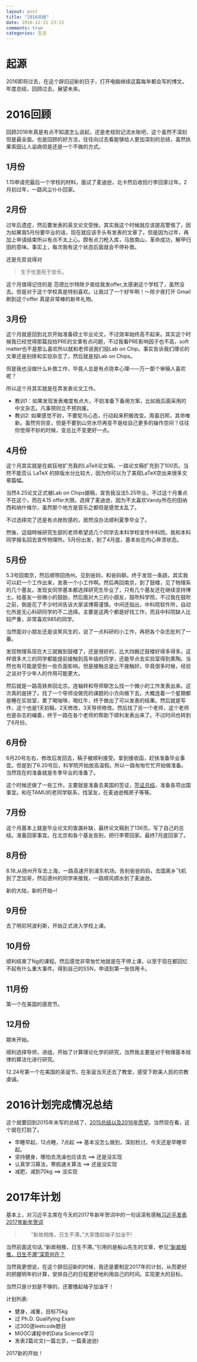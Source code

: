 ```yaml
---
layout: post
title: "2016总结"
date: 2016-12-31 23:13
comments: true
categories: 生活
---
```

# 起源

2016即将过去，在这个辞旧迎新的日子，打开电脑继续这篇每年都会写的博文。年度总结，回顾过去，展望未来。

<!--more-->


# 2016回顾
回顾2016年真是有点不知道怎么说起，还是老规则记流水账吧，这个虽然不深刻但是最全面。也是回顾的好方法，往往向过去看能够给人更加深刻的总结，虽然执果索因让人诟病但是还是一个不做的方式。

## 1月份
1.15申请完最后一个学校的材料，面试了麦迪逊，北卡然后收拾行李回家过年。2月初过年，一路风尘仆仆回家。

## 2月份
过年后遗症，然后要发表的英文论文受挫。其实我这个时候就应该提高警惕了，因为如果我5月份要毕业的话，现在就应该手头有发表的文章了。但是因为过年，再加上申请结束所以有点不太上心。颇有点刀枪入库，马放南山，革命成功，解甲归田的意味。事实上，每次我有这个状态后面就会不停补救。

还是先哲说得对

> 生于忧患死于安乐。

这个月值得记住的是 范德比尔特除夕夜给我发offer,太感谢这个学校了，虽然没去。但是对于这个学校真是特别喜欢。让我过了一个好年啊！～除夕夜打开 Gmail 刷到这个offer 真是非常棒的新年礼物。

## 3月份

这个月就是回到北京开始准备硕士毕业论文，不过效率始终高不起来。其实这个时候我已经觉得那篇投给PRE的文章有点问题，不过我看PRE影响因子也不高，soft matter也不是那么喜欢所以就和老师说我们投Lab on Chip。事实告诉我们理论的文章还是别掺和实验杂志了。然后就是投Lab on Chips。

但是我也没做什么补救工作，毕竟人总是有点侥幸心理——万一那个审稿人喜欢呢？

所以这个月其实就是在弄发表论文工作。

* 教训1：如果发现发表难度有点大，不妨准备下备用方案，比如我后面采用的中文杂志。凡事预则立不预则废。
* 教训2: 如果感觉不妙，不要鸵鸟心态，行动起来积极改变。周虽旧邦，其命唯新。虽然穷则变，但是不要到山穷水尽再变不是给自己更多的操作空间？往往你觉得不妙的时候，变总比不变更好一点。

## 4月份

这个月其实就是在疯狂地扩充我的LaTeX论文稿，一路论文稿扩充到了100页。当然不能否认 LaTeX 的排版水分比较大，因为你可以为了美观LaTeX空出来很多文章篇幅。

当然4.25论文正式被Lab on Chips据稿，宣告我没法5.25毕业。不过这个月重点不在这个，而在4.15 offer大限。选择了麦迪逊，因为不太喜欢Vandy所在的田纳西和纳什维尔，虽然那个地方是音乐之都但是感觉太乱了。

不过选择完了还是有点挫败感的，居然没办法顺利夏季毕业了。

然後，這個時候研究生部的老师希望选几个同学去本科学校宣传中科院。我和本科同学报名回去宣传物理所。5月份出发，到了4月底，基本处在内心奔溃状态。

## 5月份

5.3号回南京，然后顺带回扬州。见到爸妈，和爸妈聊。终于发现一条路，其实我可以赶一个工作出来，发表一个小工作啊。然后再回南京，到了鼓楼，见了物理系的几个基友。发现女同学基本都选择研究生毕业了，只有几个基友还在继续坚持博士。给基友一些微小的鼓励，然后面对大三的小朋友，鼓吹科学院，不过我在鼓吹之前，倒是花了不少时间告诉大家读博需谨慎。中间还指出，中科院软件所，自动化所是无心科研同学的不二选择。主要是这两个都是好找工作，而且中科院缺人比较严重，非常喜欢985的同学。

当然面对小朋友还是谈笑风生的，说了一点科研的小工作，再把各个杂志批判了一番。

发现物理系现在大三就搬到鼓楼了，还是很好的，比大四搬迁鼓楼好得多得多。这样很多大三的同学都能提前接触到高年级的同学，还能早点去实验室得到熏陶。当然也有可能是受到一些负面影响，但是接触总是比不接触好。毕竟很多时候，经验之谈对于少年人的作用可能更大。

然后就是一路高铁奔回北京。连轴转和导师聊怎么找一个微小的工作发表出来。这次真的是拼了。找了一个导师没做完的课题的小方向做下去。大概连着一个星期都是睡在实验室，累了喝咖啡，喝红牛，终于做出了可以发表的结果。然后就是写作，这个也是1天初稿，2天修改，3天导师修改。然后找了另一个老师，这个老师也是杂志的编委，终于一路在各个老师的帮助下顺利发表出来了。不过时间也转到了6月份。

## 6月份

6月20号左右，修改后发回去，稿子被顺利接受。拿到接收函，赶快准备毕业事宜。但是到了6.20号后，科学院开始放高温假。所以一路匆匆忙忙开始做准备。当然现在的准备就是冬季毕业的准备了。

这个时候还做了一些工作，主要就是准备去美国的签证，[签证总结](http://iphyer.github.io/blog/2016/06/20/visa/)，准备各项出国事宜。和在TAMU的老同学联系，找室友，在麦迪逊租房子等等。

## 7月份

这个月基本上就是毕业论文的查漏补缺，最终论文稿到了136页。写了自己的总结。准备回家事宜。在北京和各个基友告别，把行李寄回家。最终7月底回家了。

## 8月份

8.18,从扬州开车去上海，一路高速开到浦东机场。告别爸爸妈妈，去国离乡飞机到了芝加哥，然后德州的同学来接我，一路顺风顺水到了麦迪逊。

新的大陆，新的开始~!

## 9月份

去了明尼阿波利斯，开始正式进入学校上课。

## 10月份

顺利结束了Ng的课程。然后感觉非常匆忙地就是在不停上课，以至于现在都回忆不起有什么重大事件。得到自己的SSN，申请到第一张信用卡。

## 11月份

第一个在美国的感恩节。

## 12月份

期末开始。

顺利选择导师，进组，开始了计算理论化学的研究，当然我主要是对于物理基本规律的算法化进行研究。

12.24号第一个在美国的圣诞节。在圣诞当天还去了教堂，感受下欧美人民的宗教虔诚。

# 2016计划完成情况总结

这个就要回到2015年末写的总结了，[2015总结以及2016年愿望](http://iphyer.github.io/blog/2015/12/31/2015/)。当然现在看，这个就在打脸了。

* 早睡早起，12点睡，7点起 ==> 基本没怎么做到，深刻检讨。今天还是早睡早起。
* 坚持健身，哪怕去洗澡也应该去 ==> 还是没实现
* 认真学习算法，寒假通关算法 ==> 还是没实现
* 减肥，减到70kg ==> 没实现

# 2017年计划

基本上，对习近平主席在今天的2017年新年贺词中的一句话深有感触[习近平发表2017年新年贺词](http://news.sina.com.cn/china/xlxw/2016-12-31/doc-ifxzczff3494902.shtml)

> 　　“新故相推，日生不滞。”大家撸起袖子加油干!


当然前面这句话,“新故相推，日生不滞。”引用的是船山先生的文章，参见[“新故相推，日生不滞”深意何在？](http://pinglun.eastday.com/p/20170101/u1ai10212583.html)

当然我更想说，在这个辞旧迎新的时候，我还是要制定2017年的计划，从而更好的把握明年的计算，安排自己的日程更好地利用自己的时间。实现更大的目标。

当然只是计划是不够的，还要撸起袖子加油干！

计划列表:

* 健身，减重，目标75kg
* 过 Ph.D. Qualifying Exam 
* 过300道leetcode题目
* MOOC课程中的Data Science学习
* 发表2篇论文(一篇北京，一篇麦迪逊)

2017新的开始！
